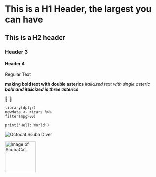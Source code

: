 # This is a H1 Header, the largest you can have 
## This is a H2 header
### Header 3
#### Header 4
Regular Text

**making bold text with double asterics**
*italicized text with single asteric*
***bold and italicized is three asterics***

🐡 🦈

```
library(dplyr)
newdata <- mtcars %>%
filter(mpg>20)

print('Hello World')
```

![Octocat Scuba Diver](https://octodex.github.com/images/scubatocat.png)
<!---Different sized image and comment --->
<img src="https://octodex.github.com/images/scubatocat.png" alt="Image of ScubaCat" width="100" height="100">
